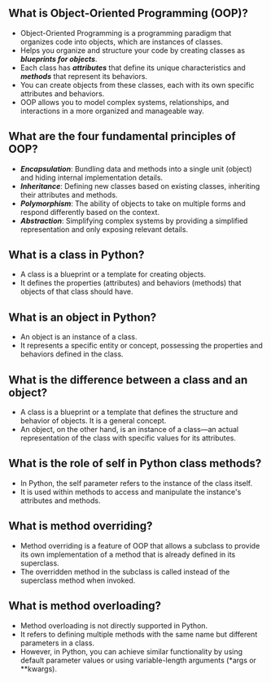 ## What is Object-Oriented Programming (OOP)?
- Object-Oriented Programming is a programming paradigm that organizes code into objects, which are instances of classes. 
- Helps you organize and structure your code by creating classes as ***blueprints for objects***. 
- Each class has ***attributes*** that define its unique characteristics and ***methods*** that represent its behaviors. 
- You can create objects from these classes, each with its own specific attributes and behaviors. 
- OOP allows you to model complex systems, relationships, and interactions in a more organized and manageable way.

## What are the four fundamental principles of OOP?
- ***Encapsulation***: Bundling data and methods into a single unit (object) and hiding internal implementation details.
- ***Inheritance***: Defining new classes based on existing classes, inheriting their attributes and methods.
- ***Polymorphism***: The ability of objects to take on multiple forms and respond differently based on the context.
- ***Abstraction***: Simplifying complex systems by providing a simplified representation and only exposing relevant details.

## What is a class in Python?
- A class is a blueprint or a template for creating objects. 
- It defines the properties (attributes) and behaviors (methods) that objects of that class should have.

## What is an object in Python?
- An object is an instance of a class. 
- It represents a specific entity or concept, possessing the properties and behaviors defined in the class.

## What is the difference between a class and an object?
- A class is a blueprint or a template that defines the structure and behavior of objects. It is a general concept. 
- An object, on the other hand, is an instance of a class—an actual representation of the class with specific values for its attributes.

## What is the role of self in Python class methods?
- In Python, the self parameter refers to the instance of the class itself. 
- It is used within methods to access and manipulate the instance's attributes and methods.

## What is method overriding?
- Method overriding is a feature of OOP that allows a subclass to provide its own implementation of a method that is already defined in its superclass. 
- The overridden method in the subclass is called instead of the superclass method when invoked.

## What is method overloading?
- Method overloading is not directly supported in Python. 
- It refers to defining multiple methods with the same name but different parameters in a class. 
- However, in Python, you can achieve similar functionality by using default parameter values or using variable-length arguments (*args or **kwargs).

